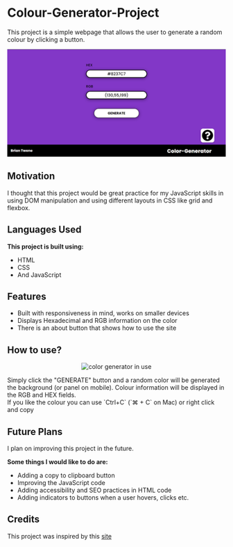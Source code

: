 # Colour-Generator-Project
This project is a simple webpage that allows the user to generate a random colour by clicking a button.

![color generator site](img/generator-main.png)

## Motivation
I thought that this project would be great practice for my JavaScript skills in using DOM manipulation and using different layouts in CSS like grid and flexbox.

## Languages Used

**This project is built using:**
- HTML
- CSS
- And JavaScript


## Features

- Built with responsiveness in mind, works on smaller devices
- Displays Hexadecimal and RGB information on the color
- There is an about button that shows how to use the site



## How to use?
<p align="center">
<img src="https://media.giphy.com/media/B4H361AVFYAbknQcWA/giphy.gif" alt="color generator in use"/>
</p>
Simply click the "GENERATE" button and a random color will be generated the background (or panel on mobile). Colour information will be displayed in the RGB and HEX fields.
<br>
If you like the colour you can use `Ctrl+C` (`⌘ + C` on Mac) or right click and copy
 
## Future Plans
I plan on improving this project in the future. 

**Some things I would like to do are:**
- Adding a copy to clipboard button
- Improving the JavaScript code 
- Adding accessibility and SEO practices in HTML code
- Adding indicators to buttons when a user hovers, clicks etc.


## Credits
This project was inspired by this [site](http://www.shodor.org/~ishaanr/PHP/colorgenerator.php?)
